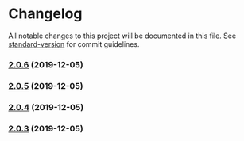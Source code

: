 # Changelog

All notable changes to this project will be documented in this file. See [standard-version](https://github.com/conventional-changelog/standard-version) for commit guidelines.

### [2.0.6](https://github.com/yslm/test-commit/compare/v2.0.5...v2.0.6) (2019-12-05)

### [2.0.5](https://github.com/yslm/test-commit/compare/v2.0.4...v2.0.5) (2019-12-05)

### [2.0.4](https://github.com/yslm/test-commit/compare/v2.0.3...v2.0.4) (2019-12-05)

### [2.0.3](https://github.com/yslm/test-commit/compare/v2.0.2...v2.0.3) (2019-12-05)
